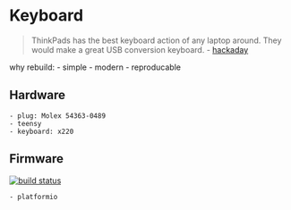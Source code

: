 # Keyboard
> ThinkPads has the best keyboard action of any laptop around. They would make a great USB conversion keyboard. - [hackaday](http://hackaday.com/2014/04/30/using-a-thinkpad-keyboard-over-usb/)

why rebuild:
	- simple
	- modern
	- reproducable

## Hardware
	- plug: Molex 54363-0489
	- teensy
	- keyboard: x220

## Firmware
[![build status](https://travis-ci.org/jatha/thinkpadUsbKeyboard.svg)](https://travis-ci.org/jatha/thinkpadUsbKeyboard)

	- platformio
